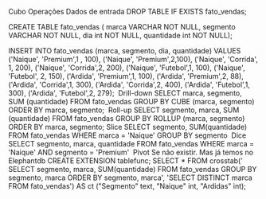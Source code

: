 
Cubo Operações
Dados de entrada
DROP TABLE IF EXISTS fato_vendas;

CREATE TABLE fato_vendas (
marca VARCHAR NOT NULL,
segmento VARCHAR NOT NULL,
dia int NOT NULL,
quantidade int NOT NULL);

INSERT INTO fato_vendas (marca, segmento, dia, quantidade)
VALUES
    ('Naique', 'Premium',1 , 100),
    ('Naique', 'Premium',2,100),
    ('Naique', 'Corrida', 1, 200),
    ('Naique', 'Corrida',2, 200),
    ('Naique', 'Futebol',1, 100),
		('Naique', 'Futebol', 2, 150),
    ('Ardida', 'Premium',1, 100),
		('Ardida', 'Premium',2, 88),
    ('Ardida', 'Corrida',1, 300),
	 ('Ardida', 'Corrida',2, 400),
    ('Ardida', 'Futebol',1, 300),
	('Ardida', 'Futebol',2, 279);
​
Drill-down
SELECT
    marca,
    segmento,
    SUM (quantidade)
FROM
    fato_vendas
GROUP BY
    CUBE (marca, segmento)
ORDER BY
    marca,
    segmento;
​
Roll-up
SELECT
    segmento,
    marca,
    SUM (quantidade)
FROM
    fato_vendas
GROUP BY
    ROLLUP (marca, segmento)
ORDER BY
    marca,
    segmento;
​
Slice
SELECT
    segmento,
    SUM(quantidade)
FROM
    fato_vendas
WHERE marca = 'Naique'
GROUP BY segmento
​
Dice
SELECT
    segmento,
    marca,
    quantidade
FROM
    fato_vendas
WHERE
		marca = 'Naique' AND segmento = 'Premium'
​
Pivot
Se não existir. Mas já temos no Elephantdb
CREATE EXTENSION tablefunc;
​
SELECT *
FROM crosstab('
	SELECT
	    segmento,
	    marca,
	    SUM(quantidade)
	FROM
	    fato_vendas
	GROUP BY segmento, marca ORDER BY segmento, marca', 
  'SELECT DISTINCT marca FROM fato_vendas')
AS ct ("Segmento" text, "Naique" int, "Ardidas" int); 